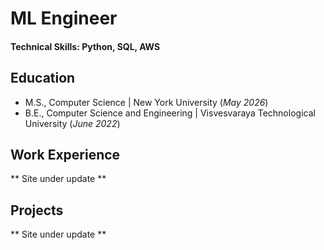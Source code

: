 # ML Engineer

#### Technical Skills: Python, SQL, AWS

## Education							       		
- M.S., Computer Science	| New York University (_May 2026_)	 			        		
- B.E., Computer Science and Engineering  | Visvesvaraya Technological University (_June 2022_)

## Work Experience
** Site under update **

## Projects
** Site under update **
